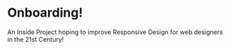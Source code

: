 # Onboarding!

An Inside Project hoping to improve Responsive Design for web designers in the 21st Century!
